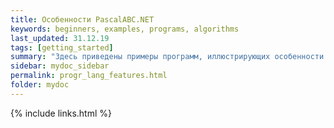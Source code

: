 ```yaml
---
title: Особенности PascalABC.NET
keywords: beginners, examples, programs, algorithms
last_updated: 31.12.19
tags: [getting_started]
summary: "Здесь приведены примеры программ, иллюстрирующих особенности языка программирования PascalABC.NET"
sidebar: mydoc_sidebar
permalink: progr_lang_features.html
folder: mydoc
---
```



{% include links.html %}
